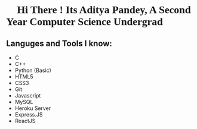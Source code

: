 <h1 style="font-family: 'JetBrains Mono'"> 👋 Hi There ! Its Aditya Pandey, A Second Year Computer Science Undergrad</h1>

## Languges and Tools I know:
 - C
 - C++
 - Python (Basic)
 - HTML5
 - CSS3
 - Git
 - Javascript
 - MySQL
 - Heroku Server
 - Express.JS
 - ReactJS
